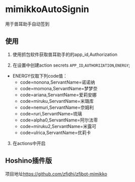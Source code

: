 # mimikkoAutoSignin

用于兽耳助手自动签到

## 使用

1. 使用抓包软件获取兽耳助手的的app_id,Authorization

2. 在设置中创建action secrets
`APP_ID`,`AUTHORIZATION`,`ENERGY`;
 - ENERGY仅取下列code值：
   - code=nonona,ServantName=诺诺纳
   - code=momona,ServantName=梦梦奈
   - code=ariana,ServantName=爱莉安娜
   - code=miruku,ServantName=米璐库
   - code=nemuri,ServantName=奈姆利
   - code=ruri,ServantName=琉璃
   - code=alpha0,ServantName=阿尔法零
   - code=miruku2,ServantName=米露可
   - code=ulrica,ServantName=优莉卡

3. 在actions中开启

## Hoshino插件版

项目地址<https://github.com/zfjdhj/zfjbot-mimikko>
